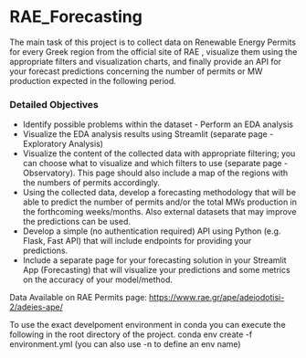 # RAE_Forecasting
The main task of this project is to collect data on Renewable Energy Permits for every Greek region from the official site of RAE , visualize them using the appropriate filters and visualization charts, and finally provide an API for your forecast predictions concerning the number of permits or MW production expected in the following period.


### Detailed Objectives

- Identify possible problems within the dataset - Perform an EDA analysis
- Visualize the EDA analysis results using Streamlit (separate page - Exploratory
Analysis)
- Visualize the content of the collected data with appropriate filtering; you can choose
what to visualize and which filters to use (separate page - Observatory). This page
should also include a map of the regions with the numbers of permits accordingly.
- Using the collected data, develop a forecasting methodology that will be able to
predict the number of permits and/or the total MWs production in the forthcoming
weeks/months. Also external datasets that may improve the predictions can be used.
- Develop a simple (no authentication required) API using Python (e.g. Flask, Fast
API) that will include endpoints for providing your predictions.
- Include a separate page for your forecasting solution in your Streamlit App
(Forecasting) that will visualize your predictions and some metrics on the accuracy of
your model/method.

Data Available on RAE Permits page: https://www.rae.gr/ape/adeiodotisi-2/adeies-ape/

To use the exact develpoment environment in conda you can execute the following in the root directory of the project. 
conda env create -f environment.yml (you can also use -n <name> to define an env name)